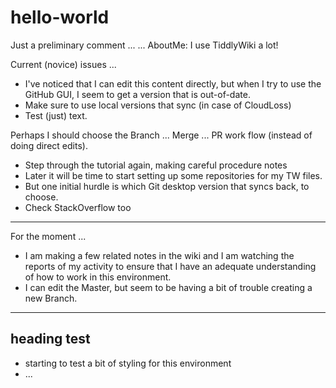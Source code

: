 # hello-world
Just a preliminary comment ... 
... AboutMe:  I use TiddlyWiki a lot!

Current (novice) issues ...
* I've noticed that I can edit this content directly, but when I try to use the GitHub GUI, I seem to get a version that is out-of-date.
* Make sure to use local versions that sync (in case of CloudLoss)
* Test (just) text.

Perhaps I should choose the Branch ... Merge ... PR work flow (instead of doing direct edits).

* Step through the tutorial again, making careful procedure notes
* Later it will be time to start setting up some repositories for my TW files.
* But one initial hurdle is which Git desktop version that syncs back, to choose.
* Check StackOverflow too

<hr>

For the moment ...

* I am making a few related notes in the wiki and I am watching the reports of my activity to ensure that I have an adequate understanding of how to work in this environment.
* I can edit the Master, but seem to be having a bit of trouble creating a new Branch.

<hr>
<h2> heading test </h2>

* starting to test a bit of styling for this environment
* ...
